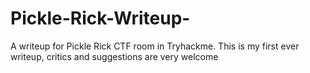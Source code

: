 # Pickle-Rick-Writeup-
A writeup for Pickle Rick CTF room in Tryhackme. This is my first ever writeup, critics and suggestions are very welcome
